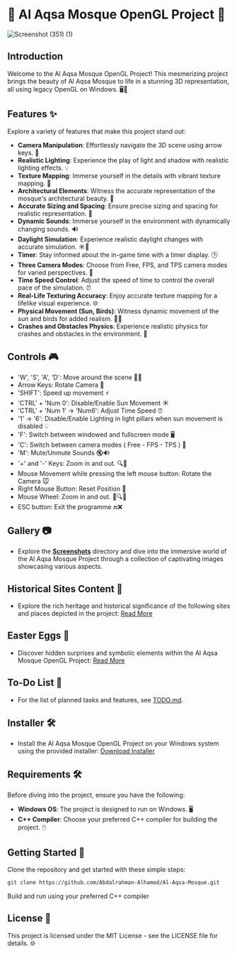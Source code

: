 # 🕌 Al Aqsa Mosque OpenGL Project 🌟

![Screenshot (351) (1)](https://github.com/Abdalrahman-Alhamod/Al-Aqsa-Mosque/assets/137921143/a0db1013-907f-4932-b737-25cfd06b6af8)


## Introduction

Welcome to the Al Aqsa Mosque OpenGL Project! This mesmerizing project brings the beauty of Al Aqsa Mosque to life in a stunning 3D representation, all using legacy OpenGL on Windows. 🖥️🏰

## Features ✨

Explore a variety of features that make this project stand out:

- **Camera Manipulation**: Effortlessly navigate the 3D scene using arrow keys. 📸
- **Realistic Lighting**: Experience the play of light and shadow with realistic lighting effects. 💡
- **Texture Mapping**: Immerse yourself in the details with vibrant texture mapping. 🌈
- **Architectural Elements**: Witness the accurate representation of the mosque's architectural beauty. 🏰
- **Accurate Sizing and Spacing**: Ensure precise sizing and spacing for realistic representation. 📏
- **Dynamic Sounds**: Immerse yourself in the environment with dynamically changing sounds. 🔊
- **Daylight Simulation**: Experience realistic daylight changes with accurate simulation. ☀️🌙
- **Timer**: Stay informed about the in-game time with a timer display. 🕒
- **Three Camera Modes**: Choose from Free, FPS, and TPS camera modes for varied perspectives. 🎥
- **Time Speed Control**: Adjust the speed of time to control the overall pace of the simulation. ⏰
- **Real-Life Texturing Accuracy**: Enjoy accurate texture mapping for a lifelike visual experience. 🌐
- **Physical Movement (Sun, Birds)**: Witness dynamic movement of the sun and birds for added realism. 🌅🦅
- **Crashes and Obstacles Physics**: Experience realistic physics for crashes and obstacles in the environment. 🚧

## Controls 🎮

- 'W', 'S', 'A', 'D': Move around the scene 🚶‍♂️
- Arrow Keys: Rotate Camera 🔄
- 'SHIFT': Speed up movement ⚡
- 'CTRL' + 'Num 0': Disable/Enable Sun Movement ☀️
- 'CTRL' + 'Num 1' -> 'Num6': Adjust Time Speed ⏰
- '1' -> '6': Disable/Enable Lighting in light pillars when sun movement is disabled 💡
- 'F': Switch between windowed and fullscreen mode 🖥️
- 'C': Switch between camera modes ( Free - FPS - TPS ) 🎥
- 'M': Mute/Unmute Sounds 🔇🔊
- '+' and '-' Keys: Zoom in and out. 🔍🔎
- Mouse Movement while pressing the left mouse button: Rotate the Camera 🐭
- Right Mouse Button: Reset Position 🔄
- Mouse Wheel: Zoom in and out. 🔄🔍🔎
- ESC button: Exit the programme 🔚❌

## Gallery 📷
- Explore the **[Screenshots](./Screenshots)** directory and dive into the immersive world of the Al Aqsa Mosque Project through a collection of captivating images showcasing various aspects.

## Historical Sites Content 🕌
- Explore the rich heritage and historical significance of the following sites and places depicted in the project: [Read More](./Historical_Sites_Content.md)

## Easter Eggs 🥚
- Discover hidden surprises and symbolic elements within the Al Aqsa Mosque OpenGL Project: [Read More](./EASTER_EGGS.md)

## To-Do List 📝
- For the list of planned tasks and features, see [TODO.md](./TODO.md).

## Installer 🛠️
- Install the Al Aqsa Mosque OpenGL Project on your Windows system using the provided installer: [Download Installer](https://github.com/Abdalrahman-Alhamod/Al-Aqsa-Mosque/releases/download/v1.0/Al.Aqsa.Mosque.Setup.exe)

## Requirements 🛠️

Before diving into the project, ensure you have the following:

- **Windows OS**: The project is designed to run on Windows. 🖥️
- **C++ Compiler**: Choose your preferred C++ compiler for building the project. 🖱️

## Getting Started 🚀

Clone the repository and get started with these simple steps:

```bash
git clone https://github.com/Abdalrahman-Alhamod/Al-Aqsa-Mosque.git
```
Build and run using your preferred C++ compiler

## License 📜
This project is licensed under the MIT License - see the LICENSE file for details. 🌐
